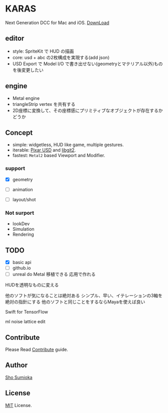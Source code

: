 # KARAS
Next Generation DCC  for Mac and iOS. [DownLoad](http://github.com)


## editor
- style: SpriteKit で HUD の描画
- core: usd + abc の2枚構成を実現する(add json)
- USD Export で Model I/O で書き出せない(geometryとマテリアル以外)ものを後変更したい

## engine
- Metal engine
- triangleStrip vertex を共有する
- 2D座標に変換して、その座標感にプリミティブなオブジェクトが存在するかどうか


## Concept
- simple: widgetless, HUD like game, multiple gestures.
- iterable: [Pixar USD](https://github.com/PixarAnimationStudios/USD) and [libgit2](https://github.com/libgit2/objective-git).
- fastest: `Metal2` based Viewport and Modifier.

### support
- [x] geometry
- [ ] animation
- [ ] layout/shot


### Not surport
- lookDev
- Simulation
- Rendering


## TODO
- [x] basic api
- [ ] github.io
- [ ] unreal
do Metal
移植できる
応用で作れる

HUDを透明なものに変える

他のソフトが気になることは絶対ある
シンプル、早い、イテレーションの3軸を絶対の指針にする
他のソフトと同じことをするならMayaを使えば良い

Swift for TensorFlow

ml
noise
lattice
edit

## Contribute
Please Read [Contribute](../Contribute.md) guide.

## Author
[Sho Sumioka](shosumioka@gmail.com)

## License
[MIT](../License.md) License.
